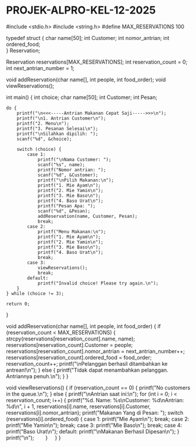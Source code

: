 # PROJEK-ALPRO-KEL-12-2025







#include <stdio.h>
#include <string.h>
#define MAX_RESERVATIONS 100

typedef struct {
    char name[50];
    int Customer;
    int nomor_antrian;
    int ordered_food;  
} Reservation;

Reservation reservations[MAX_RESERVATIONS];
int reservation_count = 0;
int next_antrian_number = 1;

void addReservation(char name[], int people, int food_order);
void viewReservations();

int main() {
    int choice;
    char name[50];
    int Customer;
    int Pesan;
    
    do {
        printf("\n<<<-----Antrian Makanan Cepat Saji----->>>\n");
        printf("\n1. Antrian Customer\n");
        printf("2. Menu\n");
        printf("3. Pesanan Selesai\n");
        printf("\nSilahkan dipilih: ");
        scanf("%d", &choice);

        switch (choice) {
            case 1:
                printf("\nNama Customer: ");
                scanf("%s", name);
                printf("Nomor antrian: ");
                scanf("%d", &Customer);
                printf("\nPilih Makanan:\n");
                printf("1. Mie Ayam\n");
                printf("2. Mie Yamin\n");
                printf("3. Mie Baso\n");
                printf("4. Baso Urat\n");
                printf("Pesan Apa: ");
                scanf("%d", &Pesan);
                addReservation(name, Customer, Pesan);
                break;
            case 2:
                printf("Menu Makanan:\n");
                printf("1. Mie Ayam\n");
                printf("2. Mie Yamin\n");
                printf("3. Mie Baso\n");
                printf("4. Baso Urat\n");
                break;
            case 3:
                viewReservations();
                break;
            default:
                printf("Invalid choice! Please try again.\n");
        }
    } while (choice != 3);

    return 0;
}

void addReservation(char name[], int people, int food_order) {
    if (reservation_count < MAX_RESERVATIONS) {
        strcpy(reservations[reservation_count].name, name);
        reservations[reservation_count].Customer = people;
        reservations[reservation_count].nomor_antrian = next_antrian_number++;
        reservations[reservation_count].ordered_food = food_order;  
        reservation_count++;
        printf("\nPelanggan berhasil ditambahkan ke antrean!\n");
    } else {
        printf("Tidak dapat menambahkan pelanggan. Antriannya penuh.\n");
    }
}

void viewReservations() {
    if (reservation_count == 0) {
        printf("No customers in the queue.\n");
    } else {
        printf("\nAntrian saat ini:\n");
        for (int i = 0; i < reservation_count; i++) {
            printf("%d. Name: %s\nCustomer: %d\nAntrian: %d\n", 
                   i + 1, reservations[i].name, reservations[i].Customer, reservations[i].nomor_antrian);
            printf("Makanan Yang di Pesan: ");
            switch (reservations[i].ordered_food) {
                case 1:
                    printf("Mie Ayam\n");
                    break;
                case 2:
                    printf("Mie Yamin\n");
                    break;
                case 3:
                    printf("Mie Baso\n");
                    break;
                case 4:
                    printf("Baso Urat\n");
                default:
                    printf("\nMakanan Berhasil Dipesan\n");
            }
            printf("\n");
        }
    }
}
